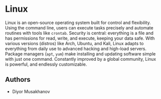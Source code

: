 # Linux

Linux is an open-source operating system built for control and flexibility. Using the command line, users can execute tasks precisely and automate routines with tools like `crontab`. Security is central: everything is a file and has permissions for read, write, and execute, keeping your data safe. With various versions (distros) like Arch, Ubuntu, and Kali, Linux adapts to everything from daily use to advanced hacking and high-load servers. Package managers (`apt`, `yum`) make installing and updating software simple with just one command. Constantly improved by a global community, Linux is powerful, and endlessly customizable.

## Authors
- Diyor Musakhanov
